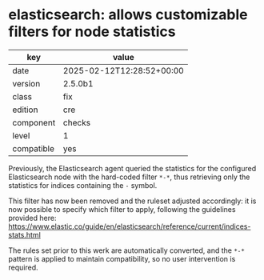 [//]: # (werk v2)
# elasticsearch: allows customizable filters for node statistics

key        | value
---------- | ---
date       | 2025-02-12T12:28:52+00:00
version    | 2.5.0b1
class      | fix
edition    | cre
component  | checks
level      | 1
compatible | yes

Previously, the Elasticsearch agent queried the statistics for the configured Elasticsearch node
with the hard-coded filter `*-*`, thus retrieving only the statistics for indices containing the `-` symbol.

This filter has now been removed and the ruleset adjusted accordingly:
it is now possible to specify which filter to apply, following the guidelines provided here:
https://www.elastic.co/guide/en/elasticsearch/reference/current/indices-stats.html

The rules set prior to this werk are automatically converted,
and the `*-*` pattern is applied to maintain compatibility, so no user intervention is required.

